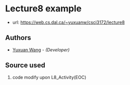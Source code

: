 # Lecture8 example

* url: <https://web.cs.dal.ca/~yuxuanw/csci3172/lecture8>

## Authors

* [Yuxuan Wang](yx703587@dal.ca) - *(Developer)*

## Source used

1. code modify upon L8_Activity(EOC)
